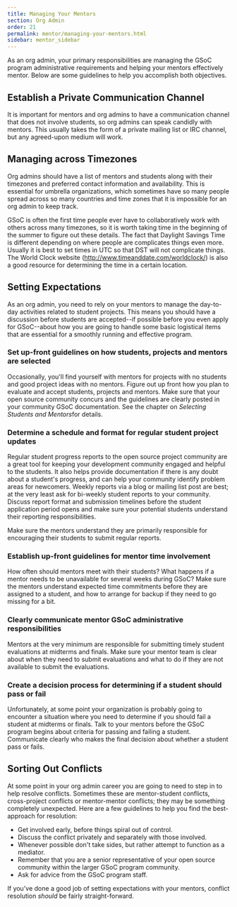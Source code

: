 ```yaml
---
title: Managing Your Mentors
section: Org Admin
order: 21
permalink: mentor/managing-your-mentors.html
sidebar: mentor_sidebar
---
```


As an org admin, your primary responsibilities are managing the GSoC program administrative requirements and helping your mentors effectively mentor.  Below are some guidelines to help you accomplish both objectives.

## Establish a Private Communication Channel

It is important for mentors and org admins to have a communication channel that does not involve students, so org admins can speak candidly with mentors. This usually takes the form of a private mailing list or IRC channel, but any agreed-upon medium will work.

## Managing across Timezones

Org admins should have a list of mentors and students along with their timezones and preferred contact information and availability. This is essential for umbrella organizations, which sometimes have so many people spread across so many countries and time zones that it is impossible for an org admin to keep track.

GSoC is often the first time people ever have to collaboratively work with others across many timezones, so it is worth taking time in the beginning of the summer to figure out these details. The fact that Daylight Savings Time is different depending on where people are complicates things even more. Usually it is best to set times in UTC so that DST will not complicate things. The World Clock website (<http://www.timeanddate.com/worldclock/>) is also a good resource for determining the time in a certain location.

## Setting Expectations

As an org admin, you need to rely on your mentors to manage the day-to-day activities related to student projects. This means you should have a discussion before students are accepted--if possible before you even apply for GSoC--about how you are going to handle some basic logistical items that are essential for a smoothly running and effective program.

### Set up-front guidelines on how students, projects and mentors are selected

Occasionally, you'll find yourself with mentors for projects with no students and good project ideas with no mentors. Figure out up front how you plan to evaluate and accept students, projects and mentors. Make sure that your open source community concurs and the guidelines are clearly posted in your community GSoC documentation. See the chapter on *Selecting Students and Mentors*for details.

### Determine a schedule and format for regular student project updates

Regular student progress reports to the open source project community are a great tool for keeping your development community engaged and helpful to the students. It also helps provide documentation if there is any doubt about a student's progress, and can help your community identify problem areas for newcomers. Weekly reports via a blog or mailing list post are best; at the very least ask for bi-weekly student reports to your community. Discuss report format and submission timelines before the student application period opens and make sure your potential students understand their reporting responsibilities.

Make sure the mentors understand they are primarily responsible for encouraging their students to submit regular reports.

### Establish up-front guidelines for mentor time involvement

How often should mentors meet with their students? What happens if a mentor needs to be unavailable for several weeks during GSoC? Make sure the mentors understand expected time commitments before they are assigned to a student, and how to arrange for backup if they need to go missing for a bit.

### Clearly communicate mentor GSoC administrative responsibilities

Mentors at the very minimum are responsible for submitting timely student evaluations at midterms and finals. Make sure your mentor team is clear about when they need to submit evaluations and what to do if they are not available to submit the evaluations.

### Create a decision process for determining if a student should pass or fail

Unfortunately, at some point your organization is probably going to encounter a situation where you need to determine if you should fail a student at midterms or finals. Talk to your mentors before the GSoC program begins about criteria for passing and failing a student. Communicate clearly who makes the final decision about whether a student pass or fails.

## Sorting Out Conflicts

At some point in your org admin career you are going to need to step in to help resolve conflicts. Sometimes these are mentor-student conflicts, cross-project conflicts or mentor-mentor conflicts; they may be something completely unexpected.  Here are a few guidelines to help you find the best-approach for resolution:

* Get involved early, before things spiral out of control.
* Discuss the conflict privately and separately with those involved.
* Whenever possible don't take sides, but rather attempt to function as a mediator.
* Remember that you are a senior representative of your open source community within the larger GSoC program community.
* Ask for advice from the GSoC program staff.

If you've done a good job of setting expectations with your mentors, conflict resolution *should* be fairly straight-forward.
